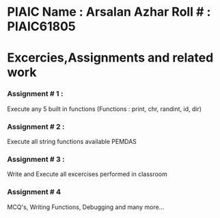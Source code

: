 # PIAIC Name : Arsalan Azhar    Roll # : PIAIC61805

Excercies,Assignments and related work
======================================

### Assignment # 1 : 
Execute any 5 built in functions (Functions : print, chr, randint, id, dir)

### Assignment # 2 : 
Execute all string functions available
PEMDAS

### Assignment # 3 :
Write and Execute all excercises performed in classroom

### Assignment # 4
MCQ's, Writing Functions, Debugging and many more... 



